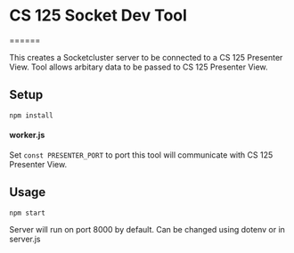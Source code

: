 # CS 125 Socket Dev Tool
======

This creates a Socketcluster server to be connected to a CS 125 Presenter View. Tool allows arbitary data to be passed to CS 125 Presenter View.

## Setup
```
npm install
```

#### worker.js
Set `const PRESENTER_PORT` to port this tool will communicate with CS 125 Presenter View.

## Usage
```
npm start
```

Server will run on port 8000 by default. Can be changed using dotenv or in server.js
